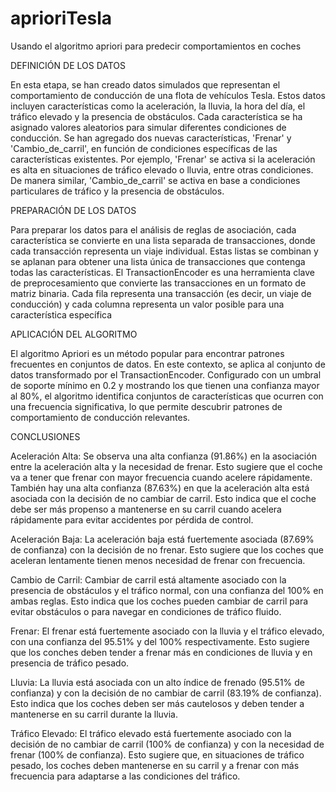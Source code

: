 # aprioriTesla
Usando el algoritmo apriori para predecir comportamientos en coches

DEFINICIÓN DE LOS DATOS

En esta etapa, se han creado datos simulados que representan el comportamiento de conducción de una flota de vehículos Tesla. Estos datos incluyen características como la aceleración, la lluvia, la hora del día, el tráfico elevado y la presencia de obstáculos. Cada característica se ha asignado valores aleatorios para simular diferentes condiciones de conducción.
Se han agregado dos nuevas características, 'Frenar' y 'Cambio_de_carril', en función de condiciones específicas de las características existentes. Por ejemplo, 'Frenar' se activa si la aceleración es alta en situaciones de tráfico elevado o lluvia, entre otras condiciones. De manera similar, 'Cambio_de_carril' se activa en base a condiciones particulares de tráfico y la presencia de obstáculos.


PREPARACIÓN DE LOS DATOS


Para preparar los datos para el análisis de reglas de asociación, cada característica se convierte en una lista separada de transacciones, donde cada transacción representa un viaje individual. Estas listas se combinan y se aplanan para obtener una lista única de transacciones que contenga todas las características.
El TransactionEncoder es una herramienta clave de preprocesamiento que convierte las transacciones en un formato de matriz binaria. Cada fila representa una transacción (es decir, un viaje de conducción) y cada columna representa un valor posible para una característica específica


APLICACIÓN DEL ALGORITMO


El algoritmo Apriori es un método popular para encontrar patrones frecuentes en conjuntos de datos. En este contexto, se aplica al conjunto de datos transformado por el TransactionEncoder. Configurado con un umbral de soporte mínimo en 0.2 y mostrando los que tienen una confianza mayor al 80%, el algoritmo identifica conjuntos de características que ocurren con una frecuencia significativa, lo que permite descubrir patrones de comportamiento de conducción relevantes.


CONCLUSIONES


Aceleración Alta:
Se observa una alta confianza (91.86%) en la asociación entre la aceleración alta y la necesidad de frenar. Esto sugiere que el coche va a tener que frenar con mayor frecuencia cuando acelere rápidamente. También hay una alta confianza (87.63%) en que la aceleración alta está asociada con la decisión de no cambiar de carril. Esto indica que el coche debe ser más propenso a mantenerse en su carril cuando acelera rápidamente para evitar accidentes por pérdida de control.

Aceleración Baja:
La aceleración baja está fuertemente asociada (87.69% de confianza) con la decisión de no frenar. Esto sugiere que los coches que aceleran lentamente tienen menos necesidad de frenar con frecuencia.

Cambio de Carril:
Cambiar de carril está altamente asociado con la presencia de obstáculos y el tráfico normal, con una confianza del 100% en ambas reglas. Esto indica que los coches pueden cambiar de carril para evitar obstáculos o para navegar en condiciones de tráfico fluido.

Frenar:
El frenar está fuertemente asociado con la lluvia y el tráfico elevado, con una confianza del 95.51% y del 100% respectivamente. Esto sugiere que los conches deben tender a frenar más en condiciones de lluvia y en presencia de tráfico pesado.

Lluvia:
La lluvia está asociada con un alto índice de frenado (95.51% de confianza) y con la decisión de no cambiar de carril (83.19% de confianza). Esto indica que los coches deben ser más cautelosos y deben tender a mantenerse en su carril durante la lluvia.

Tráfico Elevado:
El tráfico elevado está fuertemente asociado con la decisión de no cambiar de carril (100% de confianza) y con la necesidad de frenar (100% de confianza). Esto sugiere que, en situaciones de tráfico pesado, los coches deben mantenerse en su carril y a frenar con más frecuencia para adaptarse a las condiciones del tráfico.
